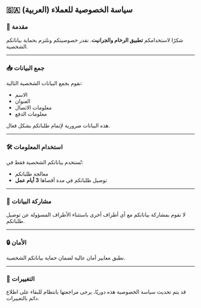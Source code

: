 
## 🇸🇦 سياسة الخصوصية للعملاء (العربية)

### 📌 مقدمة
شكرًا لاستخدامكم **تطبيق الرخام والجرانيت**. نقدر خصوصيتكم ونلتزم بحماية بياناتكم الشخصية.

---

### 📥 جمع البيانات
نقوم بجمع البيانات الشخصية التالية:

- الاسم
- العنوان
- معلومات الاتصال
- معلومات الدفع

هذه البيانات ضرورية لإتمام طلباتكم بشكل فعال.

---

### 🛠️ استخدام المعلومات
تُستخدم بياناتكم الشخصية فقط في:

- معالجة طلباتكم
- توصيل طلباتكم في مدة أقصاها **3 أيام عمل**

---

### 🔄 مشاركة البيانات
لا نقوم بمشاركة بياناتكم مع أي أطراف أخرى باستثناء الأطراف المسؤولة عن توصيل طلباتكم.

---

### 🔒 الأمان
نطبق معايير أمان عالية لضمان حماية بياناتكم الشخصية.

---

### 🔔 التغييرات
قد يتم تحديث سياسة الخصوصية هذه دوريًا، يرجى مراجعتها بانتظام للبقاء على اطلاع دائم بالتغييرات.

